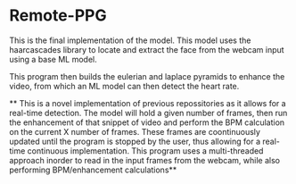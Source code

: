 # Remote-PPG

This is the final implementation of the model. This model uses the haarcascades library to locate and extract the face from the webcam input using a base
ML model.

This program then builds the eulerian and laplace pyramids to enhance the video, from which an ML model can then detect the heart rate. 

** This is a novel implementation of previous repossitories as it allows for a real-time detection. The model will hold a given number of frames, then run
the enhancement of that snippet of video and perform the BPM calculation on the current X number of frames. These frames are coontinuously updated until the program
is stopped by the user, thus allowing for a real-time continuous implementation. This program uses a multi-threaded approach inorder to read in the input frames
from the webcam, while also performing BPM/enhancement calculations**



